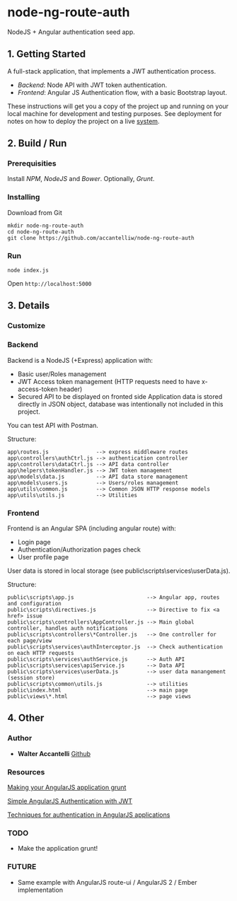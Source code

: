 # node-ng-route-auth

NodeJS + Angular authentication seed app.

## 1. Getting Started

A full-stack application, that implements a JWT authentication process. 

* *Backend*: Node API with JWT token authentication.
* *Frontend*: Angular JS Authentication flow, with a basic Bootstrap layout.
  
These instructions will get you a copy of the project up and running on your local machine for development and testing purposes. See deployment for notes on how to deploy the project on a live [system](http://www.google.com).

## 2. Build / Run

### Prerequisities

Install *NPM*, *NodeJS* and *Bower*. Optionally, *Grunt*.

### Installing

Download from Git

    mkdir node-ng-route-auth
    cd node-ng-route-auth
    git clone https://github.com/accantelliw/node-ng-route-auth

### Run

``` node index.js ```

Open ``` http://localhost:5000 ``` 

## 3. Details

### Customize

### Backend

Backend is a NodeJS (+Express) application with:

* Basic user/Roles management
* JWT Access token management (HTTP requests need to have x-access-token header)
* Secured API to be displayed on fronted side
Application data is stored directly in JSON object, database was intentionally not included in this project. 

You can test API with Postman.

Structure:

	app\routes.js               --> express middleware routes
	app\controllers\authCtrl.js --> authentication controller
	app\controllers\dataCtrl.js --> API data controller
	app\helpers\tokenHandler.js --> JWT token management
	app\models\data.js          --> API data store management
	app\models\users.js         --> Users/roles management
	app\utils\common.js         --> Common JSON HTTP response models
	app\utils\utils.js          --> Utilities

### Frontend

Frontend is an Angular SPA (including angular route) with:

* Login page
* Authentication/Authorization pages check
* User profile page

User data is stored in local storage (see public\scripts\services\userData.js).

Structure:

	public\scripts\app.js                       --> Angular app, routes and configuration
	public\scripts\directives.js                --> Directive to fix <a href> issue
	public\scripts\controllers\AppController.js --> Main global controller, handles auth notifications
	public\scripts\controllers\*Controller.js   --> One controller for each page/view
	public\scripts\services\authInterceptor.js  --> Check authentication on each HTTP requests
	public\scripts\services\authService.js      --> Auth API
	public\scripts\services\apiService.js       --> Data API
	public\scripts\services\userData.js         --> user data manangement (session store)
	public\scripts\common\utils.js              --> utilities
	public\index.html                           --> main page
	public\views\*.html                         --> page views 


## 4. Other

### Author

* **Walter Accantelli** [Github](https://github.com/accantelliw)

### Resources

[Making your AngularJS application grunt](http://g00glen00b.be/angular-grunt/)

[Simple AngularJS Authentication with JWT](https://thinkster.io/angularjs-jwt-auth)

[Techniques for authentication in AngularJS applications](https://medium.com/opinionated-angularjs/techniques-for-authentication-in-angularjs-applications-7bbf0346acec#.ag4uas8ql)

### TODO

* Make the application grunt!

### FUTURE

* Same example with AngularJS route-ui / AngularJS 2 / Ember implementation
